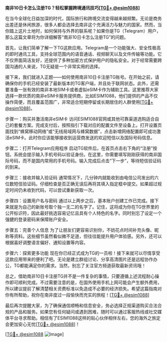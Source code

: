 **南非10日卡怎么注册TG？轻松掌握跨境通讯技巧[[TG💪+ @esim1088](https://t.me/s/esim1088)]**

在当今全球化日益加深的时代，国际旅行和跨境交流变得越来越频繁。无论是商务出差还是休闲旅游，很多人都会选择去南非这个充满活力与魅力的国家。然而，当你踏上这片土地时，如何保持与外界的联系呢？如果你是TG（Telegram）用户，那么这篇文章将为你详细解答“南非10日卡怎么注册TG”的问题。

首先，让我们简单了解一下TG这款应用。Telegram是一个功能强大、安全性极高的即时通讯工具，支持全球范围内的语音通话、视频聊天以及文件传输等功能。它不仅界面简洁友好，还提供了多种加密方式保护用户的隐私安全。对于经常需要跨国沟通的人来说，TG无疑是一个非常实用的选择。

接下来，我们就进入正题——如何使用南非10日卡注册TG账号。在开始之前，请确保你的手机已经安装了最新版本的TG客户端，并且处于联网状态。此外，还需要准备一张有效的南非本地SIM卡或者虚拟eSIM卡作为辅助工具。这里推荐大家选择一款优质的南非eSIM卡服务提供商，比如ESIM1088，他们提供的产品不仅操作简便，而且覆盖范围广，非常适合短期停留或长期居住的人群使用[[TG💪+ @esim1088](https://t.me/s/esim1088)]。

步骤一：购买并激活南非eSIM卡
访问ESIM1088官网或其他可靠渠道选购适合自己的套餐方案。完成支付后，按照指引下载对应的配置文件至设备上。打开设置页面找到“蜂窝移动网络”或“无线局域网与蜂窝数据”，点击新增网络配置即可成功激活eSIM卡。此时你应该能够接收到运营商发送的欢迎短信以及国际号码信息。

步骤二：打开Telegram应用程序
启动TG软件后，在首页点击右下角的“注册”按钮。系统会提示输入手机号码以验证身份。在这里，你需要填写刚刚获得的南非国际号码，而不是国内常用的手机号码。输入完成后点击“下一步”，等待短信验证码的到来。

步骤三：接收并输入验证码
通常情况下，几分钟内就能收到由电信公司发出的六位数短信验证码。仔细检查是否正确无误后再将其填入指定框中提交。如果超过规定时间仍未收到代码，可以尝试重新获取一次。

步骤四：设置用户名与密码
通过以上两步之后，基本账户创建工作已完成。接下来就是为自己的新账号取个独一无二的名字了。记住，这将成为你在TG世界里的公开标识符，因此最好挑选容易记忆且具有个人特色的名字。同时别忘了设定一个强健的登录密码来保障账户安全。

步骤五：完善个人信息
为了让朋友们更容易识别你，不妨花点时间补充头像、昵称等资料。这些细节虽然看似微不足道，但往往能提升用户体验感。另外，还可以根据喜好调整语言偏好、通知设置等内容。

步骤六：探索更多功能
现在你已经正式成为TG的一员啦！接下来就可以尽情享受这款应用带来的便利了吧。无论是建立群组讨论、分享高清图片还是远程协作办公，TG都能满足你的需求。当然，别忘了关注官方频道获取最新资讯哦！

总之，借助南非10日卡注册TG并不是一件复杂的事情，只要遵循上述流程耐心操作即可顺利完成。不过需要注意的是，在国外使用手机上网可能会产生额外费用，所以建议提前了解清楚相关资费标准以免造成不必要的经济损失。希望这篇指南对你有所帮助，祝你在南非度过一段愉快而充实的旅程！[[TG💪+ @esim1088](https://t.me/s/esim1088)]

最后再次提醒大家，为了确保通信顺畅和信息安全，务必选择正规渠道购买合法合规的产品和服务。如果您有任何疑问或遇到困难，随时可以通过客服热线或社交媒体平台寻求帮助。相信有了ESIM1088这样的贴心伙伴相伴左右，您的海外之旅定会更加安心无忧[[TG💪+ @esim1088](https://t.me/s/esim1088)]！

[[TG💪+ @esim1088](https://t.me/s/esim1088) ![Image](https://i.postimg.cc/4NQfJmqS/Snipaste-2025-05-13-00-14-12.png)]